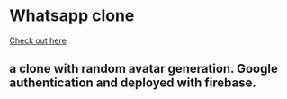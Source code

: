 # Whatsapp clone
[Check out here](https://d-messages.web.app)
## a clone with random avatar generation. Google authentication and deployed with firebase.
